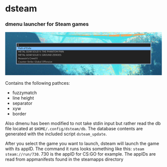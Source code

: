 # dsteam
### dmenu launcher for Steam games

![Preview image](./preview.png "Prview image")

Contains the following pathces:
- fuzzymatch
- line height
- separator
- xyw
- border

Also dmenu has been modified to not take stdin input but rather read the db file located at `$HOME/.config/dsteam/db`. The database contents are generated with the included script `dsteam_update`.

After you select the game you want to launch, dsteam will launch the game with its appID. The command it runs looks something like this: `steam steam://run/730`. 730 is the appID for CS:GO for example. The appIDs are read from appmanifests found in the steamapps directory
